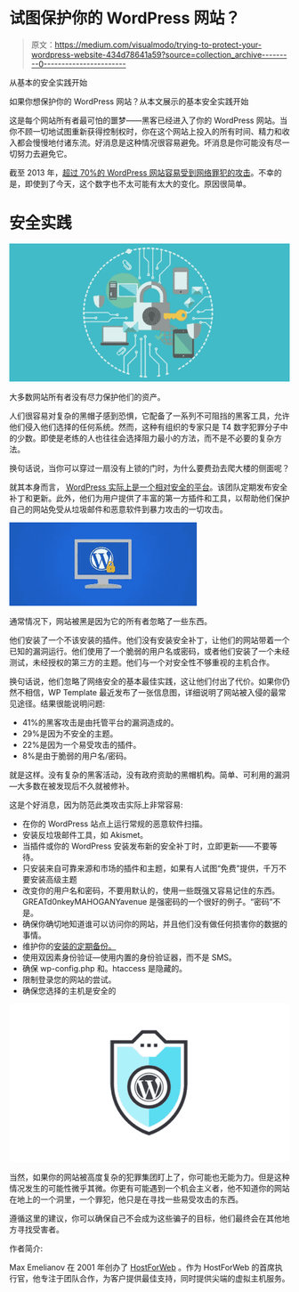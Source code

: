 # 试图保护你的 WordPress 网站？

> 原文：<https://medium.com/visualmodo/trying-to-protect-your-wordpress-website-434d78641a59?source=collection_archive---------0----------------------->

从基本的安全实践开始

如果你想保护你的 WordPress 网站？从本文展示的基本安全实践开始

这是每个网站所有者最可怕的噩梦——黑客已经进入了你的 WordPress 网站。当你不顾一切地试图重新获得控制权时，你在这个网站上投入的所有时间、精力和收入都会慢慢地付诸东流。好消息是这种情况很容易避免。坏消息是你可能没有尽一切努力去避免它。

截至 2013 年，[超过 70%的 WordPress 网站容易受到网络罪犯的攻击](https://www.wpwhitesecurity.com/wordpress-security-news-updates/statistics-70-percent-wordpress-installations-vulnerable/)。不幸的是，即使到了今天，这个数字也不太可能有太大的变化。原因很简单。

# 安全实践

![](img/1b65c9cbbbb4963b249e018042069360.png)

大多数网站所有者没有尽力保护他们的资产。

人们很容易对复杂的黑帽子感到恐惧，它配备了一系列不可阻挡的黑客工具，允许他们侵入他们选择的任何系统。然而，这种有组织的专家只是 T4 数字犯罪分子中的少数。即使是老练的人也往往会选择阻力最小的方法，而不是不必要的复杂方法。

换句话说，当你可以穿过一扇没有上锁的门时，为什么要费劲去爬大楼的侧面呢？

就其本身而言， [WordPress 实际上是一个相对安全的平台](https://www.wordfence.com/blog/2018/04/is-wordpress-secure/)。该团队定期发布安全补丁和更新。此外，他们为用户提供了丰富的第一方插件和工具，以帮助他们保护自己的网站免受从垃圾邮件和恶意软件到暴力攻击的一切攻击。

![](img/b56c2c610237a422cd1b3e7a40065a2a.png)

通常情况下，网站被黑是因为它的所有者忽略了一些东西。

他们安装了一个不该安装的插件。他们没有安装安全补丁，让他们的网站带着一个已知的漏洞运行。他们使用了一个脆弱的用户名或密码，或者他们安装了一个未经测试，未经授权的第三方的主题。他们与一个对安全性不够重视的主机合作。

换句话说，他们忽略了网络安全的基本最佳实践，这让他们付出了代价。如果你仍然不相信，WP Template 最近发布了一张信息图，详细说明了网站被入侵的最常见途径。结果很能说明问题:

*   41%的黑客攻击是由托管平台的漏洞造成的。
*   29%是因为不安全的主题。
*   22%是因为一个易受攻击的插件。
*   8%是由于脆弱的用户名/密码。

就是这样。没有复杂的黑客活动，没有政府资助的黑帽机构。简单、可利用的漏洞—大多数在被发现后不久就被修补。

这是个好消息，因为防范此类攻击实际上非常容易:

*   在你的 WordPress 站点上运行常规的恶意软件扫描。
*   安装反垃圾邮件工具，如 Akismet。
*   当插件或你的 WordPress 安装发布新的安全补丁时，立即更新——不要等待。
*   只安装来自可靠来源和市场的插件和主题，如果有人试图“免费”提供，千万不要安装高级主题
*   改变你的用户名和密码，不要用默认的，使用一些既强又容易记住的东西。GREATd0nkeyMAHOGANYavenue 是强密码的一个很好的例子。“密码”不是。
*   确保你确切地知道谁可以访问你的网站，并且他们没有做任何损害你的数据的事情。
*   维护你的[安装的定期备份。](https://visualmodo.com/)
*   使用双因素身份验证—使用内置的身份验证器，而不是 SMS。
*   确保 wp-config.php 和。htaccess 是隐藏的。
*   限制登录您的网站的尝试。
*   确保您选择的主机是安全的

![](img/a7711a12218a78413d50decf0352c4ba.png)

当然，如果你的网站被高度复杂的犯罪集团盯上了，你可能也无能为力。但是这种情况发生的可能性微乎其微。你更有可能遇到一个机会主义者，他不知道你的网站在地上的一个洞里，一个罪犯，他只是在寻找一些易受攻击的东西。

遵循这里的建议，你可以确保自己不会成为这些骗子的目标，他们最终会在其他地方寻找受害者。

作者简介:

Max Emelianov 在 2001 年创办了 [HostForWeb](http://www.hostforweb.com/) 。作为 HostForWeb 的首席执行官，他专注于团队合作，为客户提供最佳支持，同时提供尖端的虚拟主机服务。